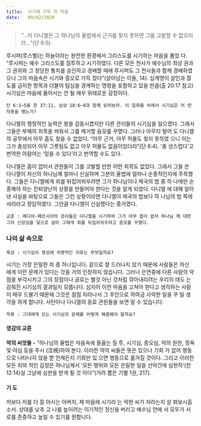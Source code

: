 ```yaml
---
title:  시기에 가득 찬 마음
date:   09/02/2020
---
```


> <p></p>
> “…이 다니엘은 그 하나님의 율법에서 근거를 찾지 못하면 그를 고발할 수 없으리라…”(단 6:5).

루시퍼(루스벨)는 하늘이라는 완전한 환경에서 그리스도를 시기하는 마음을 품었
다. “루시퍼는 예수 그리스도를 질투하고 시기하였다. 다른 모든 천사가 예수님의 최상
권과 그 권위와 그 정당한 통치를 승인하고 경배할 때에 루시퍼도 그 천사들과 함께
경배하였으나 그의 마음속은 시기와 증오로 가득 찼다”(살아남는 이들, 14). 십계명이
살인과 절도를 금지한 항목과 더불어 탐심을 경계하는 명령을 포함하고 있을 만큼(출
20:17 참고) 시기심은 마음에 품어서는 안 될 매우 위태로운 감정이다.

`단 6:1~5을 창 37:11, 삼상 18:6~9과 함께 읽어보라. 이 일화들 속에서 시기심은 어
떤 작용을 했는가?`

다니엘의 행정적인 능력은 왕을 감동시켰지만 다른 관리들의 시기심을 일으켰다.
그래서 그들은 부패의 죄목을 씌워서 그를 제거할 음모를 꾸몄다. 그러나 아무리 털어
도 다니엘의 공무에서 아무 흠도 찾을 수 없었다. “아무 근거, 아무 허물도 찾지 못하였
으니 이는 그가 충성되어 아무 그릇됨도 없고 아무 허물도 없음이었더라”(단 6:4). ‘충
성스럽다’고 번역한 아람어는 ‘믿을 수 있다’라고 번역할 수도 있다.

다니엘은 흠이 없어서 관원들이 그를 고발할 만한 어떤 죄목도 없었다. 그래서 그들
은 다니엘이 자신의 하나님께 얼마나 신실하며 그분의 율법에 얼마나 순종적인지에
주목했다. 그들은 다니엘에게 죄를 뒤집어씌우려면 그가 하나님이나 제국의 법 중 하
나에만 순종해야 하는 진퇴양난의 상황을 만들어야 한다는 것을 알게 되었다. 다니엘
에 대해 알아낸 사실을 바탕으로 그들은 그런 상황이라면 다니엘이 제국의 법보다 하
나님의 법 쪽에 서리라고 장담하였다. 그만큼 다니엘이 신실했다는 증거였다.

`교훈 : 메디아-페르시아의 관리들은 다니엘을 시기하여 그가 아무 흠이 없자 하나님
께 대한 그의 신앙심을 덫으로 삼아 그에게 죄를 뒤집어씌우려고 음모를 꾸몄다.`

### 나의 삶 속으로

`묵상 : 시기심이 영성에 치명적인 이유는 무엇일까요?`

시기는 가장 은밀한 죄 중 하나입니다. 겉으로 잘 드러나지 않기 때문에 사람들은 자신
에게 이런 문제가 있다는 것을 거의 인정하지 않습니다. 그러나 은연중에 다른 사람의
약점을 부각시키고 그의 장점이나 공로는 별것 아닌 것처럼 깎아내리려는 우리의 태도
는 감춰진 시기심의 결과일지 모릅니다. 심지어 이런 마음을 고쳐야 한다고 생각하는
사람이 매우 드물기 때문에 그것은 점점 자라나서 그 주인으로 하여금 사악한 일을 꾸
밀 생각을 하게 합니다. 사탄이나 다니엘의 동료 관원들을 보면 알 수 있습니다.

`적용 : 그대에게 있는 시기심의 문제를 어떻게 해결해야 할까요?`

#### 영감의 교훈

**악의 씨앗들 -** “하나님의 율법은 마음속에 들끓는 질
투, 시기심, 증오심, 악의 원한, 정욕 및 야심 등을 주시
(注視)하여 본다. 이러한 악의 씨들은 뜻은 있으나 기회
가 없어 행동으로 나타나지 않을 뿐 언제든지 기회만 있
으면 행동으로 옮겨질 것이다. 그리고 이러한 모든 죄악
적인 감정은 하나님께서 ‘모든 행위와 모든 은밀한 일을
선악간에 심판하’(전 12:14)실 그날에 심판을 받게 될 것
이다”(가려 뽑은 기별 1권, 217).

#### 기 도

저보다 저를 더 잘 아시는
아버지, 제 마음에 시기라
는 악한 씨가 자라는지 살
펴보시옵소서. 상대를 낮추
고 나를 높이려는 이기적인
정신을 버리고 예수님 안에
서 모두가 서로를 존중하고
높일 수 있기를 원합니다.
